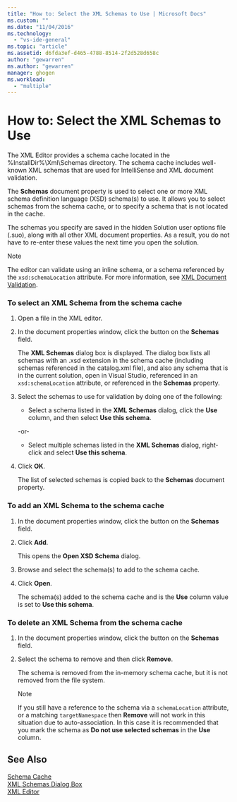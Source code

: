 ```yaml
---
title: "How to: Select the XML Schemas to Use | Microsoft Docs"
ms.custom: ""
ms.date: "11/04/2016"
ms.technology: 
  - "vs-ide-general"
ms.topic: "article"
ms.assetid: d6fda3ef-d465-4788-8514-2f2d528d658c
author: "gewarren"
ms.author: "gewarren"
manager: ghogen
ms.workload: 
  - "multiple"
---
```

# How to: Select the XML Schemas to Use
The XML Editor provides a schema cache located in the %InstallDir%\Xml\Schemas directory. The schema cache includes well-known XML schemas that are used for IntelliSense and XML document validation.  
  
 The **Schemas** document property is used to select one or more XML schema definition language (XSD) schema(s) to use. It allows you to select schemas from the schema cache, or to specify a schema that is not located in the cache.  
  
 The schemas you specify are saved in the hidden Solution user options file (.suo), along with all other XML document properties. As a result, you do not have to re-enter these values the next time you open the solution.  
  
> [!NOTE]
>  The editor can validate using an inline schema, or a schema referenced by the `xsd:schemaLocation` attribute. For more information, see [XML Document Validation](../xml-tools/xml-document-validation.md).  
  
### To select an XML Schema from the schema cache  
  
1.  Open a file in the XML editor.  
  
2.  In the document properties window, click the button on the **Schemas** field.  
  
     The **XML Schemas** dialog box is displayed. The dialog box lists all schemas with an .xsd extension in the schema cache (including schemas referenced in the catalog.xml file), and also any schema that is in the current solution, open in Visual Studio, referenced in an `xsd:schemaLocation` attribute, or referenced in the **Schemas** property.  
  
3.  Select the schemas to use for validation by doing one of the following:  
  
    -   Select a schema listed in the **XML Schemas** dialog, click the **Use** column, and then select **Use this schema**.  
  
     -or-  
  
    -   Select multiple schemas listed in the **XML Schemas** dialog, right-click and select **Use this schema**.  
  
4.  Click **OK**.  
  
     The list of selected schemas is copied back to the **Schemas** document property.  
  
### To add an XML Schema to the schema cache  
  
1.  In the document properties window, click the button on the **Schemas** field.  
  
2.  Click **Add**.  
  
     This opens the **Open XSD Schema** dialog.  
  
3.  Browse and select the schema(s) to add to the schema cache.  
  
4.  Click **Open**.  
  
     The schema(s) added to the schema cache and is the **Use** column value is set to **Use this schema**.  
  
### To delete an XML Schema from the schema cache  
  
1.  In the document properties window, click the button on the **Schemas** field.  
  
2.  Select the schema to remove and then click **Remove**.  
  
     The schema is removed from the in-memory schema cache, but it is not removed from the file system.  
  
    > [!NOTE]
    >  If you still have a reference to the schema via a `schemaLocation` attribute, or a matching `targetNamespace` then **Remove** will not work in this situation due to auto-association. In this case it is recommended that you mark the schema as **Do not use selected schemas** in the **Use** column.  
  
## See Also  
 [Schema Cache](../xml-tools/schema-cache.md)   
 [XML Schemas Dialog Box](../xml-tools/xml-schemas-dialog-box.md)   
 [XML Editor](../xml-tools/xml-editor.md)